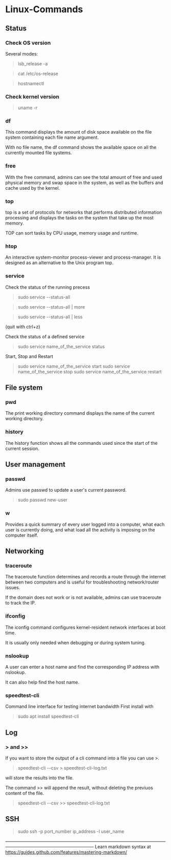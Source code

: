 # Linux-Commands

## Status
### Check OS version
Several modes:
> lsb_release -a

> cat /etc/os-release

> hostnamectl

### Check kernel version
> uname -r

### df
This command displays the amount of disk space available on the file system containing each file name argument. 

With no file name, the df command shows the available space on all the currently mounted file systems.
### free
With the free command, admins can see the total amount of free and used physical memory and swap space in the system, as well as the buffers and cache used by the kernel.
### top
top is a set of protocols for networks that performs distributed information processing and displays the tasks on the system that take up the most memory. 

TOP can sort tasks by CPU usage, memory usage and runtime.

### htop
An interactive system-monitor process-viewer and process-manager. It is designed as an alternative to the Unix program top.


### service
Check the status of the running precess 
> sudo service --status-all

> sudo service --status-all | more

> sudo service --status-all | less

(quit with ctrl+z)

Check the status of a defined service
> sudo service name_of_the_service status

Start, Stop and Restart
> sudo service name_of_the_service start
> sudo service name_of_the_service stop
> sudo service name_of_the_service restart



## File system
### pwd
The print working directory command displays the name of the current working directory.
### history
The history function shows all the commands used since the start of the current session.

## User management
### passwd
Admins use passwd to update a user's current password.
> sudo passwd new-user

### w
Provides a quick summary of every user logged into a computer, what each user is currently doing, and what load all the activity is imposing on the computer itself.

## Networking
### traceroute
The traceroute function determines and records a route through the internet between two computers and is useful for troubleshooting network/router issues. 

If the domain does not work or is not available, admins can use traceroute to track the IP.
### ifconfig
The iconfig command configures kernel-resident network interfaces at boot time. 

It is usually only needed when debugging or during system tuning.
### nslookup
A user can enter a host name and find the corresponding IP address with nslookup. 

It can also help find the host name.
### speedtest-cli
Command line interface for testing internet bandwidth
First install with
> sudo apt install speedtest-cli


## Log
### > and >>
If you want to store the output of a cli command into a file you can use >.

> speedtest-cli --csv > speedtest-cli-log.txt

will store the results into the file.

The command >> will append the result, without deleting the previuos content of the file.


> speedtest-cli --csv >> speedtest-cli-log.txt

## SSH
> sudo ssh -p port_number ip_address -l user_name

~~-------------------------------------------------------------------------------------------------------------------------~~
Learn markdown syntax at https://guides.github.com/features/mastering-markdown/
